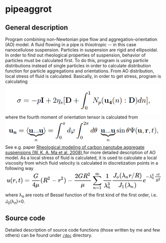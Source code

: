# pipeaggrot

## General description
Program combining non-Newtonian pipe flow and aggregation-orientation (AO) model. A fluid flowing 
in a pipe is thixotropic -- in this case nanocellulose suspension. Particles in suspension are 
rigid and ellipsoidal. In order to find out rheological properties of suspension, behavior of 
particles must be calculated first. To do this, program is using particle distributions instead of 
single particles in order to calculate distribution function for particle aggregations and 
orientations. From AO distribution, local stress of fluid is calculated. Basically, in order to get
stress, program is calculating 
![](doc/stress.png)  
where the fourth moment of orientation tensor is calculated from
![](doc/moment.png)  
See e.g. paper [Rheological modeling of carbon nanotube aggregate suspensions 
(W. K. A. Ma et al. 2008)
](https://sor.scitation.org/doi/abs/10.1122/1.2982932) for more detailed description of AO model. 
As a local stress of fluid is calculated, it is used to calculate a local viscosity from which 
fluid velocity is calculated in discretization points in a following way
![](doc/velo.png)  
where λ<sub>n</sub> are roots of Bessel function of the first kind of the first order, i.e. 
J<sub>0</sub>(λ<sub>n</sub>)=0.  

## Source code
Detailed description of source code functions (those written by me and few others) can be found 
under [```/doc```](https://github.com/LeeviT/pipeaggrot/tree/master_par/doc) directory.